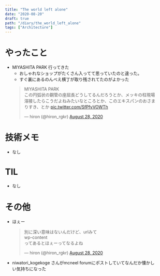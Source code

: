 ```yaml
---
title: "The world left alone"
date: "2020-08-20"
draft: true
path: "/diary/the_world_left_alone"
tags: ["Architecture"]
---
```


# やったこと

+ MIYASHITA PARK 行ってきた
  + おしゃれなショップがたくさん入ってて思っていたのと違った。
  + すぐ裏にあるのんべえ横丁が取り残されてたのがよかった
  <blockquote class="twitter-tweet"><p lang="ja" dir="ltr">MIYASHITA PARK<br>この円弧状の鋼管の座屈長どうしてるんだろうとか、メッキの柱現場溶接したらこうだよねみたいなところとか、このエキスパンのおさまりすき、とか <a href="https://t.co/SfPfvVOWTh">pic.twitter.com/SfPfvVOWTh</a></p>&mdash; hiron (@hiron_rgkr) <a href="https://twitter.com/hiron_rgkr/status/1299226228801507328?ref_src=twsrc%5Etfw">August 28, 2020</a></blockquote> <script async src="https://platform.twitter.com/widgets.js" charset="utf-8"></script>

# 技術メモ

+ なし

# TIL

+ なし

# その他

+  ほぇー
   <blockquote class="twitter-tweet"><p lang="ja" dir="ltr">別に深い意味はないんだけど、urlみて<br>wp-content<br>ってあるとほぇーってなるよね</p>&mdash; hiron (@hiron_rgkr) <a href="https://twitter.com/hiron_rgkr/status/1299159620347293696?ref_src=twsrc%5Etfw">August 28, 2020</a></blockquote> <script async src="https://platform.twitter.com/widgets.js" charset="utf-8"></script>
+ niwatori_kogekoge さんがmcneel forumにポストしていてなんだか懐かしい気持ちになった